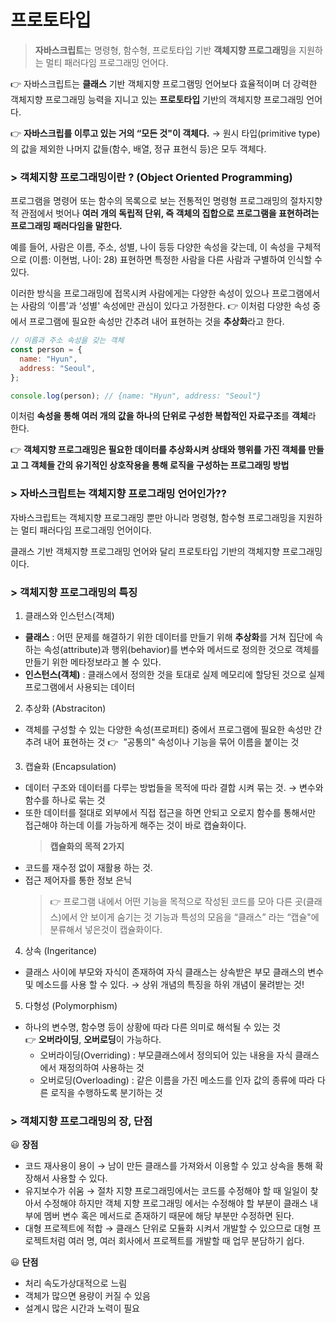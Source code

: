 # 프로토타입

> **자바스크립트**는 명령형, 함수형, 프로토타입 기반 **객체지향 프로그래밍**을 지원하는 멀티 패러다임 프로그래밍 언어다.

👉 자바스크립트는 **클래스** 기반 객체지향 프로그램밍 언어보다 효율적이며 더 강력한 객체지향 프로그래밍 능력을 지니고 있는 **프로토타입** 기반의 객체지향 프로그래밍 언어다.

👉 **자바스크립를 이루고 있는 거의 “모든 것"이 객체다.**
→ 원시 타입(primitive type)의 값을 제외한 나머지 값들(함수, 배열, 정규 표현식 등)은 모두 객체다.

### > 객체지향 프로그래밍이란 ? (Object Oriented Programming)

프로그램을 명령어 또는 함수의 목록으로 보는 전통적인 명령형 프로그래밍의 절차지향적 관점에서 벗어나 **여러 개의 독립적 단위, 즉 객체의 집합으로 프로그램을 표현하려는 프로그래밍 패러다임을 말한다.**

예를 들어, 사람은 이름, 주소, 성별, 나이 등등 다양한 속성을 갖는데, 이 속성을 구체적으로 (이름: 이현범, 나이: 28) 표현하면 특정한 사람을 다른 사람과 구별하여 인식할 수 있다.

이러한 방식을 프로그래밍에 접목시켜 사람에게는 다양한 속성이 있으나 프로그램에서는 사람의 ‘이름'과 ‘성별' 속성에만 관심이 있다고 가정한다. 👉 이처럼 다양한 속성 중에서 프로그램에 필요한 속성만 간추려 내어 표현하는 것을 **추상화**라고 한다.

```jsx
// 이름과 주소 속성을 갖는 객체
const person = {
  name: "Hyun",
  address: "Seoul",
};

console.log(person); // {name: "Hyun", address: "Seoul"}
```

이처럼 **속성을 통해 여러 개의 값을 하나의 단위로 구성한 복합적인 자료구조**를 **객체**라 한다.

👉 **객체지향 프로그래밍은 필요한 데이터를 추상화시켜 상태와 행위를 가진 객체를 만들고 그 객체들 간의 유기적인 상호작용을 통해 로직을 구성하는 프로그래밍 방법**

### > 자바스크립트는 객체지향 프로그래밍 언어인가??

자바스크립트는 객체지향 프로그래밍 뿐만 아니라 명령형, 함수형 프로그래밍을 지원하는 멀티 패러다임 프로그래밍 언어이다.

클래스 기반 객체지향 프로그래밍 언어와 달리 프로토타입 기반의 객체지향 프로그래밍이다.

### > 객체지향 프로그래밍의 특징

1. 클래스와 인스턴스(객체)

- **클래스** : 어떤 문제를 해결하기 위한 데이터를 만들기 위해 **추상화**를 거쳐 집단에 속하는 속성(attribute)과 행위(behavior)를 변수와 메서드로 정의한 것으로 객체를 만들기 위한 메타정보라고 볼 수 있다.
- **인스턴스(객체)** : 클래스에서 정의한 것을 토대로 실제 메모리에 할당된 것으로 실제 프로그램에서 사용되는 데이터

2. 추상화 (Abstraciton)

- 객체를 구성할 수 있는 다양한 속성(프로퍼티) 중에서 프로그램에 필요한 속성만 간추려 내어 표현하는 것
  👉  ”공통의" 속성이나 기능을 묶어 이름을 붙이는 것

3. 캡슐화 (Encapsulation)

- 데이터 구조와 데이터를 다루는 방법들을 목적에 따라 결합 시켜 묶는 것. → 변수와 함수를 하나로 묶는 것
- 또한 데이터를 절대로 외부에서 직접 접근을 하면 안되고 오로지 함수를 통해서만 접근해야 하는데 이를 가능하게 해주는 것이 바로 캡슐화이다.
  > **캡슐화의 목적 2가지**
- 코드를 재수정 없이 재활용 하는 것.
- 접근 제어자를 통한 정보 은닉
  > 👉 프로그램 내에서 어떤 기능을 목적으로 작성된 코드를 모아 다른 곳(클래스)에서 안 보이게 숨기는 것
  > 기능과 특성의 모음을 “클래스” 라는 “캡슐"에 분류해서 넣은것이 캡슐화이다.

4. 상속 (Ingeritance)

- 클래스 사이에 부모와 자식이 존재하여 자식 클래스는 상속받은 부모 클래스의 변수 및 메소드를 사용 할 수 있다. → 상위 개념의 특징을 하위 개념이 물려받는 것!

5. 다형성 (Polymorphism)

- 하나의 변수명, 함수명 등이 상황에 따라 다른 의미로 해석될 수 있는 것
  <br>👉 **오버라이딩**, **오버로딩**이 가능하다.
  - 오버라이딩(Overriding) : 부모클래스에서 정의되어 있는 내용을 자식 클래스에서 재정의하여 사용하는 것
  - 오버로딩(Overloading) : 같은 이름을 가진 메소드를 인자 값의 종류에 따라 다른 로직을 수행하도록 분기하는 것

### > 객체지향 프로그래밍의 장, 단점

😃 **장점**

- 코드 재사용이 용이
  → 남이 만든 클래스를 가져와서 이용할 수 있고 상속을 통해 확장해서 사용할 수 있다.
- 유지보수가 쉬움
  → 절차 지향 프로그래밍에서는 코드를 수정해야 할 때 일일이 찾아서 수정해야 하지만 객체 지향 프로그래밍 에서는 수정해야 할 부분이 클래스 내부에 멤버 변수 혹은 메서드로 존재하기 때문에 해당 부분만 수정하면 된다.
- 대형 프로젝트에 적합
  → 클래스 단위로 모듈화 시켜서 개발할 수 있으므로 대형 프로젝트처럼 여러 명, 여러 회사에서 프로젝트를 개발할 때 업무 분담하기 쉽다.

😃 **단점**

- 처리 속도가상대적으로 느림
- 객체가 많으면 용량이 커질 수 있음
- 설계시 많은 시간과 노력이 필요
